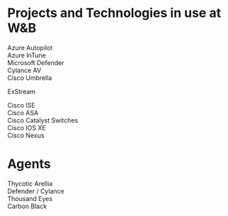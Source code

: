 # Projects and Technologies in use at W&B

Azure Autopilot  
Azure InTune  
Microsoft Defender  
Cylance AV  
Cisco Umbrella  
  
ExStream  

Cisco ISE  
Cisco ASA  
Cisco Catalyst Switches  
Cisco IOS XE  
Cisco Nexus  

# Agents

Thycotic Arellia  
Defender / Cylance  
Thousand Eyes  
Carbon Black  
